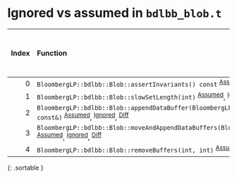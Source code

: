 # Ignored vs assumed in `bdlbb_blob.t`

<script src="../sorttable.js"></script>

|   Index | Function                                                                                                                                                                                     |   Difference in number of lines |   Function size difference in bytes |   Number of lines in assumed build | Number of bytes in assumed build   |   Number of lines in ignored build | Number of bytes in ignored build   |
|--------:|:---------------------------------------------------------------------------------------------------------------------------------------------------------------------------------------------|--------------------------------:|------------------------------------:|-----------------------------------:|:-----------------------------------|-----------------------------------:|:-----------------------------------|
|       0 | `BloombergLP::bdlbb::Blob::assertInvariants() const` <sup>[Assumed](0.assume.s.txt)</sup>, <sup>[Ignored](0.none.s.txt)</sup>, <sup>[Diff](0.diff.html)</sup>                                |                             134 |                                 560 |                                576 | 4,316,368                          |                                 16 | 4,316,368                          |
|       1 | `BloombergLP::bdlbb::Blob::slowSetLength(int)` <sup>[Assumed](1.assume.s.txt)</sup>, <sup>[Ignored](1.none.s.txt)</sup>, <sup>[Diff](1.diff.html)</sup>                                      |                              10 |                                  48 |                                576 | 4,316,944                          |                                528 | 4,316,384                          |
|       2 | `BloombergLP::bdlbb::Blob::appendDataBuffer(BloombergLP::bdlbb::BlobBuffer const&)` <sup>[Assumed](2.assume.s.txt)</sup>, <sup>[Ignored](2.none.s.txt)</sup>, <sup>[Diff](2.diff.html)</sup> |                               3 |                                  16 |                                160 | 4,320,048                          |                                144 | 4,319,440                          |
|       3 | `BloombergLP::bdlbb::Blob::moveAndAppendDataBuffers(BloombergLP::bdlbb::Blob*)` <sup>[Assumed](3.assume.s.txt)</sup>, <sup>[Ignored](3.none.s.txt)</sup>, <sup>[Diff](3.diff.html)</sup>     |                              -1 |                                   0 |                                656 | 4,322,128                          |                                656 | 4,321,504                          |
|       4 | `BloombergLP::bdlbb::Blob::removeBuffers(int, int)` <sup>[Assumed](4.assume.s.txt)</sup>, <sup>[Ignored](4.none.s.txt)</sup>, <sup>[Diff](4.diff.html)</sup>                                 |                              -1 |                                   0 |                                368 | 4,320,496                          |                                368 | 4,319,872                          |
{: .sortable }
